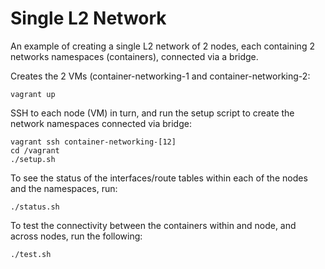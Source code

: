# Single L2 Network

An example of creating a single L2 network of 2 nodes, each containing 
2 networks namespaces (containers), connected via a bridge.

Creates the 2 VMs (container-networking-1 and container-networking-2:

```
vagrant up
```

SSH to each node (VM) in turn, and run the setup script to create the network namespaces connected via bridge: 

```
vagrant ssh container-networking-[12]
cd /vagrant
./setup.sh
```

To see the status of the interfaces/route tables within each of the nodes and the namespaces, run:

```
./status.sh
```

To test the connectivity between the containers within and node, and across nodes, run the following:

```
./test.sh
```
